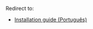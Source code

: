 Redirect to:

*   [Installation guide (Português)](/index.php/Installation_guide_(Portugu%C3%AAs) "Installation guide (Português)")